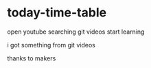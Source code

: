 # today-time-table
open youtube
searching  git videos
start learning

i got something from git videos

thanks to makers

